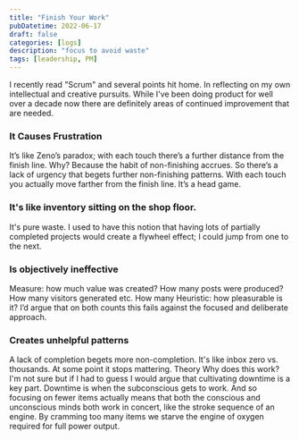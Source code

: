 ```yaml
---
title: "Finish Your Work"
pubDatetime: 2022-06-17
draft: false
categories: [logs]
description: "focus to avoid waste"
tags: [leadership, PM]
---
```


I recently read "Scrum" and several points hit home. In reflecting on my own intellectual and creative pursuits. While I've been doing product for well over a decade now there are definitely areas of continued improvement that are needed. 

### It Causes Frustration
It’s like Zeno’s paradox; with each touch there’s a further distance from the finish line. Why? Because the habit of non-finishing accrues. So there’s a lack of urgency that begets further non-finishing patterns. With each touch you actually move farther from the finish line. It’s a head game.

### It's like inventory sitting on the shop floor.
It's pure waste. I used to have this notion that having lots of partially completed projects would create a flywheel effect; I could jump from one to the next.

### Is objectively ineffective
Measure: how much value was created?
How many posts were produced?
How many visitors generated etc.
How many 
Heuristic: how pleasurable is it? I’d argue that on both counts this fails against the focused and deliberate approach.

### Creates unhelpful patterns
A lack of completion begets more non-completion. It's like inbox zero vs. thousands. At some point it stops mattering. 
Theory
Why does this work? I'm not sure but if I had to guess I would argue that cultivating downtime is a key part. Downtime is when the subconscious gets to work. And so focusing on fewer items actually means that both the conscious and unconscious minds both work in concert, like the stroke sequence of an engine. By cramming too many items we starve the engine of oxygen required for full power output. 
